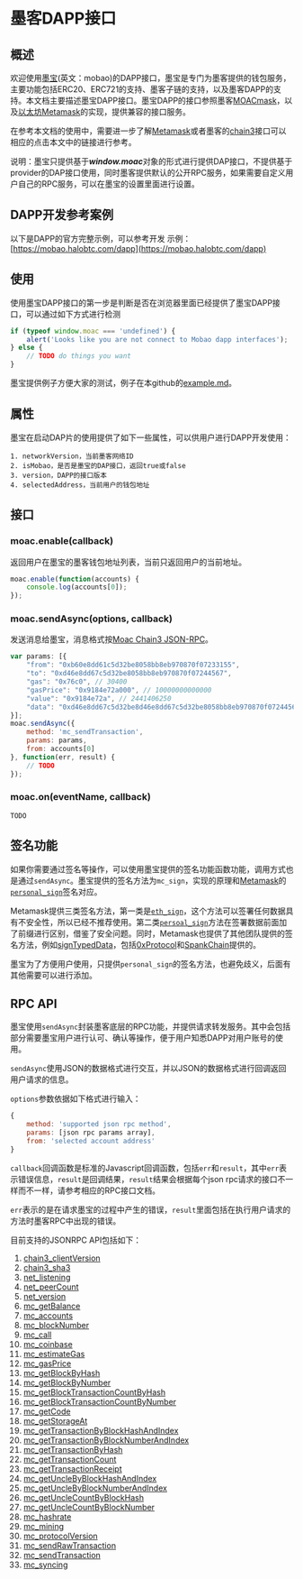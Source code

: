 # 墨客DAPP接口

## 概述

欢迎使用[墨宝](https://mobao.online/)(英文：mobao)的DAPP接口，墨宝是专门为墨客提供的钱包服务，主要功能包括ERC20、ERC721的支持、墨客子链的支持，以及墨客DAPP的支持。本文档主要描述墨宝DAPP接口。墨宝DAPP的接口参照墨客[MOACmask](https://github.com/MOACChain/MOACMask)，以及[以太坊Metamask](https://metamask.io/)的实现，提供兼容的接口服务。

在参考本文档的使用中，需要进一步了解[Metamask](https://metamask.github.io/metamask-docs)或者墨客的[chain3](https://github.com/MOACChain/moac-core/wiki/Chain3)接口可以相应的点击本文中的链接进行参考。

说明：墨宝只提供基于***window.moac***对象的形式进行提供DAP接口，不提供基于provider的DAP接口使用，同时墨客提供默认的公开RPC服务，如果需要自定义用户自己的RPC服务，可以在墨宝的设置里面进行设置。

## DAPP开发参考案例

以下是DAPP的官方完整示例，可以参考开发
示例：[https://mobao.halobtc.com/dapp](https://mobao.halobtc.com/dapp)

## 使用

使用墨宝DAPP接口的第一步是判断是否在浏览器里面已经提供了墨宝DAPP接口，可以通过如下方式进行检测
    
```js
if (typeof window.moac === 'undefined') {
    alert('Looks like you are not connect to Mobao dapp interfaces');
} else {
    // TODO do things you want
}
```

墨宝提供例子方便大家的测试，例子在本github的[example.md](#example.md)。


## 属性

墨宝在启动DAP片的使用提供了如下一些属性，可以供用户进行DAPP开发使用：

    1. networkVersion，当前墨客网络ID
    2. isMobao，是否是墨宝的DAP接口，返回true或false
    3. version，DAPP的接口版本
    4. selectedAddress，当前用户的钱包地址

## 接口

### moac.enable(callback)

返回用户在墨宝的墨客钱包地址列表，当前只返回用户的当前地址。

```js
moac.enable(function(accounts) {
    console.log(accounts[0]);
});
```

### moac.sendAsync(options, callback)

发送消息给墨宝，消息格式按[Moac Chain3 JSON-RPC](https://github.com/MOACChain/moac-core/wiki/JSON-RPC)。

```js
var params: [{
    "from": "0xb60e8dd61c5d32be8058bb8eb970870f07233155",
    "to": "0xd46e8dd67c5d32be8058bb8eb970870f07244567",
    "gas": "0x76c0", // 30400
    "gasPrice": "0x9184e72a000", // 10000000000000
    "value": "0x9184e72a", // 2441406250
    "data": "0xd46e8dd67c5d32be8d46e8dd67c5d32be8058bb8eb970870f072445675058bb8eb970870f072445675"
}];
moac.sendAsync({
    method: 'mc_sendTransaction',
    params: params,
    from: accounts[0]
}, function(err, result) {
    // TODO
});
```

### moac.on(eventName, callback)

    TODO


## 签名功能

如果你需要通过签名等操作，可以使用墨宝提供的签名功能函数功能，调用方式也是通过`sendAsync`。墨宝提供的签名方法为`mc_sign`，实现的原理和[Metamask]()的[`personal_sign`](https://metamask.github.io/metamask-docs/API_Reference/Signing_Data/Personal_Sign)签名对应。

Metamask提供三类签名方法，第一类是[`eth_sign`](https://metamask.github.io/metamask-docs/API_Reference/Signing_Data/Eth_Sign)，这个方法可以签署任何数据具有不安全性，所以已经不推荐使用。第二类[`persoal_sign`](https://metamask.github.io/metamask-docs/API_Reference/Signing_Data/Personal_Sign)方法在签署数据前面加了前缀进行区别，借鉴了安全问题。同时，Metamask也提供了其他团队提供的签名方法，例如[signTypedData](https://metamask.github.io/metamask-docs/API_Reference/Signing_Data/Sign_Typed_Data_v1)，包括[0xProtocol](https://0xproject.com/)和[SpankChain](https://spankchain.com/)提供的。

墨宝为了方便用户使用，只提供`personal_sign`的签名方法，也避免歧义，后面有其他需要可以进行添加。


## RPC API

墨宝使用`sendAsync`封装墨客底层的RPC功能，并提供请求转发服务。其中会包括部分需要墨宝用户进行认可、确认等操作，便于用户知悉DAPP对用户账号的使用。

`sendAsync`使用JSON的数据格式进行交互，并以JSON的数据格式进行回调返回用户请求的信息。

`options`参数依据如下格式进行输入：
```js
{
    method: 'supported json rpc method',
    params: [json rpc params array],
    from: 'selected account address'
}
```

`callback`回调函数是标准的Javascript回调函数，包括`err`和`result`，其中`err`表示错误信息，`result`是回调结果，`result`结果会根据每个json rpc请求的接口不一样而不一样，请参考相应的RPC接口文档。

`err`表示的是在请求墨宝的过程中产生的错误，`result`里面包括在执行用户请求的方法时墨客RPC中出现的错误。


目前支持的JSONRPC API包括如下：

   1. [chain3_clientVersion](https://github.com/MOACChain/moac-core/wiki/JSON-RPC#chain3_clientversion)
   2. [chain3_sha3](https://github.com/MOACChain/moac-core/wiki/JSON-RPC#chain3_sha3)
   3. [net_listening](https://github.com/MOACChain/moac-core/wiki/JSON-RPC#net_listening)
   4. [net_peerCount](https://github.com/MOACChain/moac-core/wiki/JSON-RPC#net_peerCount)
   5. [net_version](https://github.com/MOACChain/moac-core/wiki/JSON-RPC#net_version)
   6. [mc_getBalance](https://github.com/MOACChain/moac-core/wiki/JSON-RPC#mc_getBalance)
   7. [mc_accounts](https://github.com/MOACChain/moac-core/wiki/JSON-RPC#mc_accounts)
   8. [mc_blockNumber](https://github.com/MOACChain/moac-core/wiki/JSON-RPC#mc_blockNumber)
   9. [mc_call](https://github.com/MOACChain/moac-core/wiki/JSON-RPC#mc_call)
   10. [mc_coinbase](https://github.com/MOACChain/moac-core/wiki/JSON-RPC#mc_coinbase)
   11. [mc_estimateGas](https://github.com/MOACChain/moac-core/wiki/JSON-RPC#mc_estimateGas)
   12. [mc_gasPrice](https://github.com/MOACChain/moac-core/wiki/JSON-RPC#mc_gasPrice)
   13. [mc_getBlockByHash](https://github.com/MOACChain/moac-core/wiki/JSON-RPC#mc_getBlockByHash)
   14. [mc_getBlockByNumber](https://github.com/MOACChain/moac-core/wiki/JSON-RPC#mc_getBlockByNumber)
   15. [mc_getBlockTransactionCountByHash](https://github.com/MOACChain/moac-core/wiki/JSON-RPC#mc_getBlockTransactionCountByHash)
   16. [mc_getBlockTransactionCountByNumber](https://github.com/MOACChain/moac-core/wiki/JSON-RPC#mc_getBlockTransactionCountByNumber)
   17. [mc_getCode](https://github.com/MOACChain/moac-core/wiki/JSON-RPC#mc_getCode)
   18. [mc_getStorageAt](https://github.com/MOACChain/moac-core/wiki/JSON-RPC#mc_getStorageAt)
   19. [mc_getTransactionByBlockHashAndIndex](https://github.com/MOACChain/moac-core/wiki/JSON-RPC#mc_getTransactionByBlockHashAndIndex)
   20. [mc_getTransactionByBlockNumberAndIndex](https://github.com/MOACChain/moac-core/wiki/JSON-RPC#mc_getTransactionByBlockNumberAndIndex)
   21. [mc_getTransactionByHash](https://github.com/MOACChain/moac-core/wiki/JSON-RPC#mc_getTransactionByHash)
   22. [mc_getTransactionCount](https://github.com/MOACChain/moac-core/wiki/JSON-RPC#mc_getTransactionCount)
   23. [mc_getTransactionReceipt](https://github.com/MOACChain/moac-core/wiki/JSON-RPC#mc_getTransactionReceipt)
   24. [mc_getUncleByBlockHashAndIndex](https://github.com/MOACChain/moac-core/wiki/JSON-RPC#mc_getUncleByBlockHashAndIndex)
   25. [mc_getUncleByBlockNumberAndIndex](https://github.com/MOACChain/moac-core/wiki/JSON-RPC#mc_getUncleByBlockNumberAndIndex)
   26. [mc_getUncleCountByBlockHash](https://github.com/MOACChain/moac-core/wiki/JSON-RPC#mc_getUncleCountByBlockHash)
   27. [mc_getUncleCountByBlockNumber](https://github.com/MOACChain/moac-core/wiki/JSON-RPC#mc_getUncleCountByBlockNumber)
   28. [mc_hashrate](https://github.com/MOACChain/moac-core/wiki/JSON-RPC#mc_hashrate)
   29. [mc_mining](https://github.com/MOACChain/moac-core/wiki/JSON-RPC#mc_mining)
   30. [mc_protocolVersion](https://github.com/MOACChain/moac-core/wiki/JSON-RPC#mc_protocolVersion)
   31. [mc_sendRawTransaction](https://github.com/MOACChain/moac-core/wiki/JSON-RPC#mc_sendRawTransaction)
   32. [mc_sendTransaction](https://github.com/MOACChain/moac-core/wiki/JSON-RPC#mc_sendTransaction)
   33. [mc_syncing](https://github.com/MOACChain/moac-core/wiki/JSON-RPC#mc_syncing)

